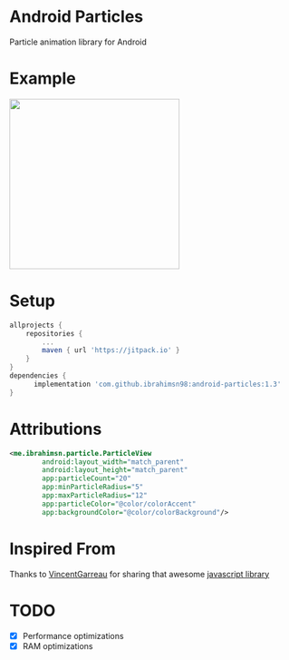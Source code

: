 # Android Particles
Particle animation library for Android


# Example
<img width="300" src="https://github.com/ibrahimsn98/android-particles/blob/master/art/particle.gif"/>



# Setup
```gradle
allprojects {
    repositories {
        ...
        maven { url 'https://jitpack.io' }
    }
}
dependencies {
      implementation 'com.github.ibrahimsn98:android-particles:1.3'
}
```

# Attributions
```xml
<me.ibrahimsn.particle.ParticleView
        android:layout_width="match_parent"
        android:layout_height="match_parent"
        app:particleCount="20"
        app:minParticleRadius="5"
        app:maxParticleRadius="12"
        app:particleColor="@color/colorAccent"
        app:backgroundColor="@color/colorBackground"/>
```

# Inspired From
Thanks to [VincentGarreau](https://github.com/VincentGarreau) for sharing that awesome [javascript library](https://github.com/VincentGarreau/particles.js)

# TODO
- [x] Performance optimizations
- [x] RAM optimizations
